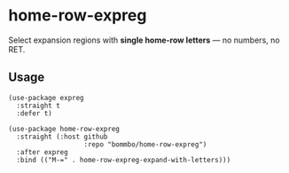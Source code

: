 # home-row-expreg

Select expansion regions with **single home-row letters** — no numbers, no RET.

## Usage

```
(use-package expreg
  :straight t
  :defer t)

(use-package home-row-expreg
  :straight (:host github
                   :repo "bommbo/home-row-expreg")
  :after expreg
  :bind (("M-=" . home-row-expreg-expand-with-letters)))
```
